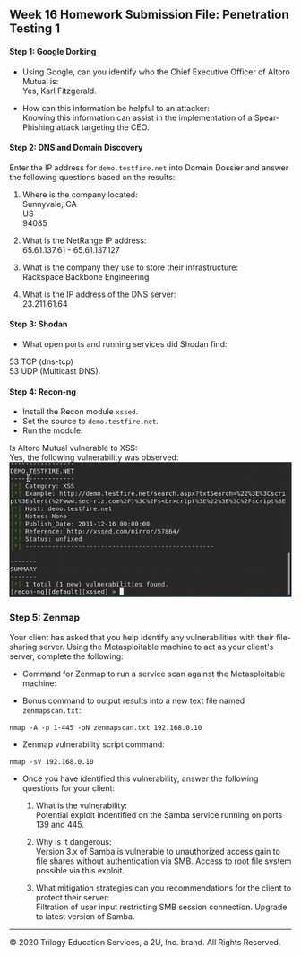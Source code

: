 ## Week 16 Homework Submission File: Penetration Testing 1

#### Step 1: Google Dorking


- Using Google, can you identify who the Chief Executive Officer of Altoro Mutual is: <br>
Yes, Karl Fitzgerald. 

- How can this information be helpful to an attacker: <br>
Knowing this information can assist in the implementation of a Spear-Phishing attack targeting the CEO.

#### Step 2: DNS and Domain Discovery

Enter the IP address for `demo.testfire.net` into Domain Dossier and answer the following questions based on the results:

  1. Where is the company located: <br>
  Sunnyvale, CA <br>
  US <br>
  94085 <br>

  2. What is the NetRange IP address: <br>
  65.61.137.61 - 65.61.137.127

  3. What is the company they use to store their infrastructure: <br>
  Rackspace Backbone Engineering

  4. What is the IP address of the DNS server: <br>
  23.211.61.64

#### Step 3: Shodan

- What open ports and running services did Shodan find: <br>

53 TCP (dns-tcp) <br>53 UDP (Multicast DNS).<br>


#### Step 4: Recon-ng

- Install the Recon module `xssed`. 
- Set the source to `demo.testfire.net`. 
- Run the module. 

Is Altoro Mutual vulnerable to XSS: <br>
Yes, the following vulnerability was observed: <br> 
![tesfirexssed](./Images/tesfirexssed.png)
<br>
### Step 5: Zenmap

Your client has asked that you help identify any vulnerabilities with their file-sharing server. Using the Metasploitable machine to act as your client's server, complete the following:

- Command for Zenmap to run a service scan against the Metasploitable machine: 
 
- Bonus command to output results into a new text file named `zenmapscan.txt`: <br>
```
nmap -A -p 1-445 -oN zenmapscan.txt 192.168.0.10
```

- Zenmap vulnerability script command: <br>
```
nmap -sV 192.168.0.10
```


- Once you have identified this vulnerability, answer the following questions for your client:
  1. What is the vulnerability: <br>
  Potential exploit indentified on the Samba service running on ports 139 and 445.

  2. Why is it dangerous: <br>
   Version 3.x of Samba is vulnerable to unauthorized access gain to file shares without authentication via SMB. Access to root file system possible via this exploit.

  3. What mitigation strategies can you recommendations for the client to protect their server: <br>
  Filtration of user input restricting SMB session connection.
  Upgrade to latest version of Samba. 

---
© 2020 Trilogy Education Services, a 2U, Inc. brand. All Rights Reserved.  

